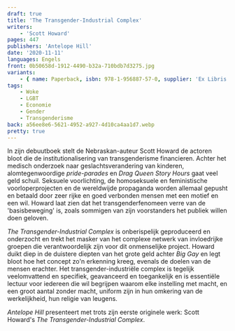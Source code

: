 ```yaml
---
draft: true
title: 'The Transgender-Industrial Complex'
writers:
    - 'Scott Howard'
pages: 447
publishers: 'Antelope Hill'
date: '2020-11-11'
languages: Engels
front: 0b50658d-1912-4490-b32a-710bdb7d3275.jpg
variants:
    - { name: Paperback, isbn: 978-1-956887-57-0, supplier: 'Ex Libris', size: { height: 229, width: 153, depth: 28 }, import_price: { currency: USD, amount: 21.51 }, price: 25.99, out_of_stock: 0 }
tags:
    - Woke
    - LGBT
    - Economie
    - Gender
    - Transgenderisme
back: a56ee8e6-5621-4952-a927-4d10ca4aa1d7.webp
pretty: true
---
```


In zijn debuutboek stelt de Nebraskan-auteur Scott Howard de actoren bloot die de institutionalisering van transgenderisme financieren. Achter het medisch onderzoek naar geslachtsverandering van kinderen, alomtegenwoordige *pride-parades* en *Drag Queen Story Hours* gaat veel geld schuil. Seksuele voorlichting, de homoseksuele en feministische voorloperprojecten en de wereldwijde propaganda worden allemaal gepusht en betaald door zeer rijke en goed verbonden mensen met een motief en een wil. Howard laat zien dat het transgenderfenomeen verre van de 'basisbeweging' is, zoals sommigen van zijn voorstanders het publiek willen doen geloven.
 
*The Transgender-Industrial Complex* is onberispelijk geproduceerd en onderzocht en trekt het masker van het complexe netwerk van invloedrijke groepen die verantwoordelijk zijn voor dit onmenselijke project. Howard duikt diep in de duistere diepten van het grote geld achter *Big Gay* en legt bloot hoe het concept zo'n erkenning kreeg, evenals de doelen van de mensen erachter. Het transgender-industriële complex is tegelijk veelomvattend en specifiek, geavanceerd en toegankelijk en is essentiële lectuur voor iedereen die wil begrijpen waarom elke instelling met macht, en een groot aantal zonder macht, uniform zijn in hun omkering van de werkelijkheid, hun religie van leugens.
 
*Antelope Hill* presenteert met trots zijn eerste originele werk: Scott Howard's *The Transgender-Industrial Complex*.
